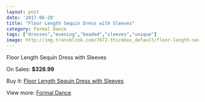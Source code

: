 ```yaml
---
layout: post
date: '2017-06-20'
title: "Floor Length Sequin Dress with Sleeves"
category: Formal Dance
tags: ["dresses","evening","beaded","sleeves","unique"]
image: http://img.transblink.com/7672-thickbox_default/floor-length-sequin-dress-with-sleeves.jpg
---
```

Floor Length Sequin Dress with Sleeves

On Sales: **$328.99**
<a href="https://www.transblink.com/en/formal-dance/2482-floor-length-sequin-dress-with-sleeves.html"><amp-img layout="responsive" width="600" height="600" src="//img.transblink.com/7672-thickbox_default/floor-length-sequin-dress-with-sleeves.jpg" alt="Floor Length Sequin Dress with Sleeves 0" /></a>
<a href="https://www.transblink.com/en/formal-dance/2482-floor-length-sequin-dress-with-sleeves.html"><amp-img layout="responsive" width="600" height="600" src="//img.transblink.com/7676-thickbox_default/floor-length-sequin-dress-with-sleeves.jpg" alt="Floor Length Sequin Dress with Sleeves 1" /></a>
<a href="https://www.transblink.com/en/formal-dance/2482-floor-length-sequin-dress-with-sleeves.html"><amp-img layout="responsive" width="600" height="600" src="//img.transblink.com/7675-thickbox_default/floor-length-sequin-dress-with-sleeves.jpg" alt="Floor Length Sequin Dress with Sleeves 2" /></a>
<a href="https://www.transblink.com/en/formal-dance/2482-floor-length-sequin-dress-with-sleeves.html"><amp-img layout="responsive" width="600" height="600" src="//img.transblink.com/7674-thickbox_default/floor-length-sequin-dress-with-sleeves.jpg" alt="Floor Length Sequin Dress with Sleeves 3" /></a>
<a href="https://www.transblink.com/en/formal-dance/2482-floor-length-sequin-dress-with-sleeves.html"><amp-img layout="responsive" width="600" height="600" src="//img.transblink.com/7673-thickbox_default/floor-length-sequin-dress-with-sleeves.jpg" alt="Floor Length Sequin Dress with Sleeves 4" /></a>

Buy it: [Floor Length Sequin Dress with Sleeves](https://www.transblink.com/en/formal-dance/2482-floor-length-sequin-dress-with-sleeves.html "Floor Length Sequin Dress with Sleeves")

View more: [Formal Dance](https://www.transblink.com/en/6-formal-dance "Formal Dance")